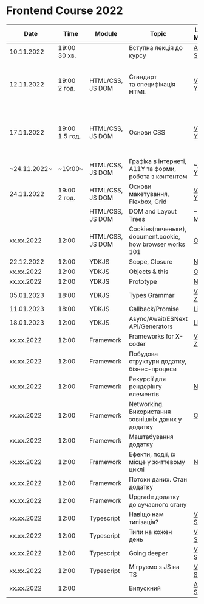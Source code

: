 # Frontend Course 2022

| Date | Time | Module | Topic | Lecturer / Moderator | Summary | Slides | Video | Home task |
| --- | --- | --- | --- | --- | --- | --- | --- | --- |
10.11.2022|19:00<br>30 хв.| |Вступна лекція до курсу|[Artem Sychov](https://github.com/suchov)|||[Вступна лекція до курсу](https://youtu.be/9JKC0qw9JUQ) (2022)|–
12.11.2022|19:00<br>2 год.|HTML/CSS, JS DOM|Стандарт та специфікація HTML|[Viktor Yakubiv](https://github.com/viktor-yakubiv)|[Конспект специфікації HTML](https://viktor-yakubiv.github.io/slides/html.html)|[Слайди по HTML](https://viktor-yakubiv.github.io/slides/html.html?view=presentation)|[В. Якубів: Станадарт і специфікація HTML](https://youtu.be/DriWt09EmEw) (2022)<br><br>[О. Островний: HTML/CSS](https://youtu.be/xogSwtgiEJ0) (2021, 0:00:00–1:19:32)|[Форма замовлення](tasks/html-form.md)
17.11.2022|19:00<br>1.5 год.|HTML/CSS, JS DOM|Основи CSS|[Viktor Yakubiv](https://github.com/viktor-yakubiv)|[Основи CSS — конспект](notes/css.md)||[В. Якубів: Основи CSS](https://youtu.be/LDMr5UFtC6g) (2022)<br><br>[О. Островний: HTML/CSS](https://youtu.be/xogSwtgiEJ0?t=4772) (2021, 1:19:32–2:03:38)|[Форма замовлення](tasks/html-form.md)
~24.11.2022~|~19:00~|HTML/CSS, JS DOM|Графіка в інтернеті, А11Y та форми, робота з контентом|~[Viktor Yakubiv](https://github.com/viktor-yakubiv)~|[Базові рекомендації по доступності](notes/accessibility.md)||[О. Островний: Зображення, форми, доступність](https://www.youtube.com/watch?v=7Q7jEa5h3FY) (2021)|
24.11.2022|19:00<br>2 год.|HTML/CSS, JS DOM|Основи макетування, Flexbox, Grid|[Viktor Yakubiv](https://github.com/viktor-yakubiv)|[Деякі підходи до компонування](notes/layouts.md)||[О. Островний: HTML/CSS](https://youtu.be/xogSwtgiEJ0?t=7418) (2021, 2:03:38–2:54:46)|[Форма замовлення](tasks/html-form.md)
|||HTML/CSS, JS DOM|DOM and Layout Trees|~[Nastia M.](https://github.com/AMashoshyna)~|||[Х. Ландвитович: DOM](https://youtu.be/sSLSp7uz3Mo) (2021)|–
xx.xx.2022|12:00|HTML/CSS, JS DOM | Cookies(печеньки), document.cookie, how browser works 101|[Oleksii B.](https://github.com/Roophee)|||[Х. Ландвитович: Як працює браузер](https://www.youtube.com/watch?v=0l7ikOmdGGQ) (2021)|
22.12.2022|12:00|YDKJS|Scope, Closure|[Nastia M.](https://github.com/AMashoshyna)|||
xx.xx.2022|12:00|YDKJS|Objects & this|[Oleksii B.](https://github.com/Roophee)|||
xx.xx.2022|12:00|YDKJS|Prototype|[Nastia M.](https://github.com/AMashoshyna)|||
05.01.2023|18:00|YDKJS|Types Grammar|[Vladyslav Z.](https://github.com/what1s1ove)||[Слайди](https://what1s1ove.github.io/kottans-ydkjs-types-grammar/)|[video](https://www.youtube.com/watch?v=Gzy9NbEInq8)|
11.01.2023|18:00|YDKJS|Callback/Promise|[Listochkin](https://github.com/listochkin)|||
18.01.2023|12:00|YDKJS|Async/Await/ESNext API/Generators|[Listochkin](https://github.com/listochkin)|||
xx.xx.2022|12:00|Framework|Frameworks for X-coder|[Vladyslav Z.](https://github.com/what1s1ove)||||
xx.xx.2022|12:00|Framework|Побудова структури додатку, бізнес-процеси||||[Частина 1](https://www.youtube.com/watch?v=yrQFB0o9-7s&list=PLS8sEUxbfFY_eoMYj8tifTn83xv_VgnSd&index=26)|
xx.xx.2022|12:00|Framework|Рекурсії для рендерінгу елементів|[Nastia M.](https://github.com/AMashoshyna)|||
xx.xx.2022|12:00|Framework|Networking. Використання зовнішніх даних у додатку|[Oleksii B.](https://github.com/Roophee)|||[Частина 3](https://www.youtube.com/watch?v=Q27TVN3OUi8&list=PLS8sEUxbfFY_eoMYj8tifTn83xv_VgnSd&index=29); [Q&A сесія](https://www.youtube.com/watch?v=AU2YiSt6lR8&list=PLS8sEUxbfFY_eoMYj8tifTn83xv_VgnSd&index=30)|
xx.xx.2022|12:00|Framework|Маштабування додатку||||[Частина 4.1](https://www.youtube.com/watch?v=r375E7H6QeA&list=PLS8sEUxbfFY_eoMYj8tifTn83xv_VgnSd&index=31); [Частина 4.2](https://www.youtube.com/watch?v=IGXWKcJt2Fc&list=PLS8sEUxbfFY_eoMYj8tifTn83xv_VgnSd&index=32); [Q&A сесія](https://www.youtube.com/watch?v=Y418sgGslXU&list=PLS8sEUxbfFY_eoMYj8tifTn83xv_VgnSd&index=33); [AMA сесія](https://www.youtube.com/watch?v=JCp1HV2OqG4&list=PLS8sEUxbfFY_eoMYj8tifTn83xv_VgnSd&index=34)|
xx.xx.2022|12:00|Framework|Ефекти, події, їх місце у життєвому циклі|[Nastia M.](https://github.com/AMashoshyna)|||[Частина 5](https://www.youtube.com/watch?v=pw-I9SNLhcA&list=PLS8sEUxbfFY_eoMYj8tifTn83xv_VgnSd&index=35)|
xx.xx.2022|12:00|Framework|Потоки даних. Стан додатку||||[Частина 6](https://www.youtube.com/watch?v=iXv7KvOxKxU&list=PLS8sEUxbfFY_eoMYj8tifTn83xv_VgnSd&index=36); [Q&A сесія](https://www.youtube.com/watch?v=0hqdEfsDX60&list=PLS8sEUxbfFY_eoMYj8tifTn83xv_VgnSd&index=37)|
xx.xx.2022|12:00|Framework|Upgrade додатку до сучасного стану||||[Частина 7](https://www.youtube.com/watch?v=NsZvZxB7HQI&list=PLS8sEUxbfFY_eoMYj8tifTn83xv_VgnSd&index=38); [AMA сесія](https://www.youtube.com/watch?v=z0i8qEu12-c&list=PLS8sEUxbfFY_eoMYj8tifTn83xv_VgnSd&index=39)|
xx.xx.2022|12:00|Typescript|Навіщо нам типізація?|[Volodymyr Stelmakh](https://github.com/stelmakh)|||
xx.xx.2022|12:00|Typescript|Типи на кожен день|[Volodymyr Stelmakh](https://github.com/stelmakh)|||
xx.xx.2022|12:00|Typescript|Going deeper|[Volodymyr Stelmakh](https://github.com/stelmakh)|||
xx.xx.2022|12:00|Typescript|Мігруємо з JS на TS|[Volodymyr Stelmakh](https://github.com/stelmakh)|||
xx.xx.2022|12:00| |Випускний|[Artem Sychov](https://github.com/suchov)|||
